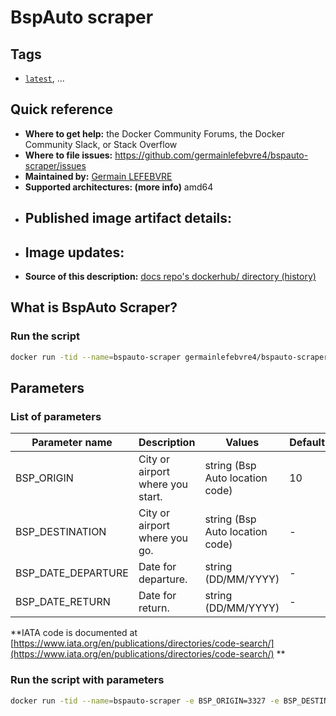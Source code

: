 # BspAuto scraper
## Tags
* [`latest`](https://github.com/germainlefebvre4/bspauto-scraper/blob/master/Dockerfile), ...

## Quick reference
* **Where to get help:**
   the Docker Community Forums, the Docker Community Slack, or Stack Overflow
* **Where to file issues:**
   https://github.com/germainlefebvre4/bspauto-scraper/issues
* **Maintained by:**
   [Germain LEFEBVRE](https://github.com/germainlefebvre4)
* **Supported architectures: (more info)**
   amd64
* **Published image artifact details:**
   -
* **Image updates:**
   -
* **Source of this description:**
   [docs repo's dockerhub/ directory (history)](https://github.com/germainlefebvre4/bspauto-scraper/blob/master/docs/dockerhub/README.md)

## What is BspAuto Scraper?
### Run the script
```bash
docker run -tid --name=bspauto-scraper germainlefebvre4/bspauto-scraper:latest
```

## Parameters
### List of parameters
| Parameter name | Description | Values | Default | Implemented? |
|---|---|---|---|---|
| BSP_ORIGIN | City or airport where you start. | string (Bsp Auto location code) | 10 | Not yet |
| BSP_DESTINATION | City or airport where you go.  | string (Bsp Auto location code) | - | Not yet |
| BSP_DATE_DEPARTURE | Date for departure. | string (DD/MM/YYYY) | - | Not yet |
| BSP_DATE_RETURN | Date for return. | string (DD/MM/YYYY) | - | Not yet|

**IATA code is documented at [https://www.iata.org/en/publications/directories/code-search/](https://www.iata.org/en/publications/directories/code-search/) **

### Run the script with parameters
```bash
docker run -tid --name=bspauto-scraper -e BSP_ORIGIN=3327 -e BSP_DESTINATION=3327 -e BSP_DATE_DEPARTURE="09/05/2020" -e BSP_DATE_RETURN="16/05/2020" germainlefebvre4/bspauto-scraper:latest
```
